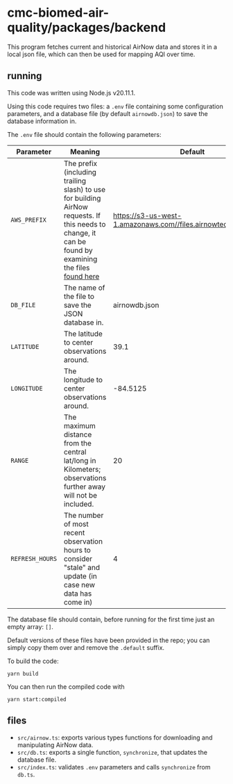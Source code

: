 # cmc-biomed-air-quality/packages/backend

This program fetches current and historical AirNow data and stores it in a local json file, which can then be
used for mapping AQI over time.

## running

This code was written using Node.js v20.11.1.

Using this code requires two files: a `.env` file containing some configuration
parameters, and a database file (by default `airnowdb.json`) to save the database
information in.

The `.env` file should contain the following parameters:

| Parameter       | Meaning                                                                                                  | Default |
|-----------------|----------------------------------------------------------------------------------------------------------|---------|
| `AWS_PREFIX`    | The prefix (including trailing slash) to use for building AirNow requests. If this needs to change, it can be found by examining the files [found here](https://files.airnowtech.org/?prefix=airnow/today/) | https://s3-us-west-1.amazonaws.com//files.airnowtech.org/airnow/
| `DB_FILE`       | The name of the file to save the JSON database in.                                                        | airnowdb.json |
| `LATITUDE`      | The latitude to center observations around.                                                               | 39.1 |
| `LONGITUDE`     | The longitude to center observations around.                                                              | -84.5125 |
| `RANGE`         | The maximum distance from the central lat/long in Kilometers; observations further away will not be included.           | 20 |
| `REFRESH_HOURS` | The number of most recent observation hours to consider "stale" and update (in case new data has come in) | 4 |

The database file should contain, before running for the first time just an empty array: `[]`.

Default versions of these files have been provided in the repo; you can simply copy them over and remove the `.default` suffix.

To build the code: 

```
yarn build
```

You can then run the compiled code with

```
yarn start:compiled
```


## files

 * `src/airnow.ts`: exports various types functions for downloading and manipulating AirNow data.
 * `src/db.ts`: exports a single function, `synchronize`, that updates the database file.
 * `src/index.ts`: validates `.env` parameters and calls `synchronize` from `db.ts`.
